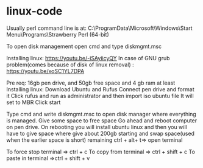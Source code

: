 # linux-code
Usually perl command line is at: C:\ProgramData\Microsoft\Windows\Start Menu\Programs\Strawberry Perl (64-bit)

To open disk management open cmd and type diskmgmt.msc

Installing linux: https://youtu.be/-iSAyiicyQY
In case of GNU grub problem(comes because of disk of linux removal) : https://youtu.be/xoSC1YL7DPA

Pre req: 16gb pen drive, and 50gb free space and 4 gb ram at least
Installing linux: Download Ubuntu and Rufus
Connect pen drive and format it
Click rufus and run as administrator and then import iso ubuntu file
It will set to MBR
Click start

Type cmd and write diskmgmt.msc to open disk manager where everything is managed.
Give some space to free space
Go ahead and reboot computer on pen drive.
On rebooting you will install ubuntu linux and then you will have to give space where give about 200gb starting and swap space(used when the earlier space is short) remaining
ctrl + alt+ t=> open terminal


To force stop terminal => ctrl + c
To copy from terminal  => ctrl + shift + c
To paste in terminal   =>ctrl + shift + v
